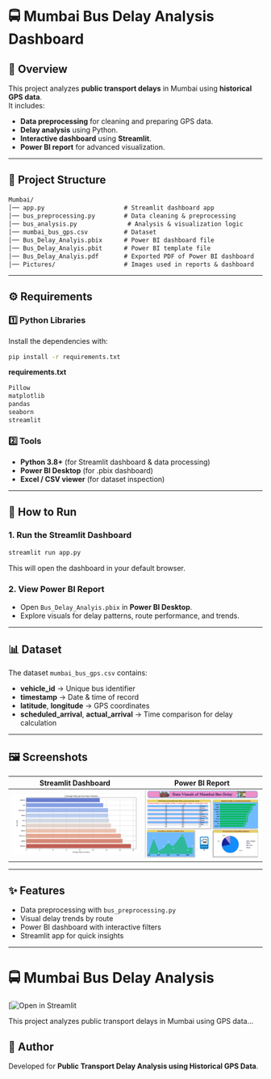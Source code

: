 # 🚍 Mumbai Bus Delay Analysis Dashboard

## 📌 Overview
This project analyzes **public transport delays** in Mumbai using **historical GPS data**.  
It includes:
- **Data preprocessing** for cleaning and preparing GPS data.
- **Delay analysis** using Python.
- **Interactive dashboard** using **Streamlit**.
- **Power BI report** for advanced visualization.

---

## 📂 Project Structure
```
Mumbai/
│── app.py                      # Streamlit dashboard app
│── bus_preprocessing.py        # Data cleaning & preprocessing
│── bus_analysis.py              # Analysis & visualization logic
│── mumbai_bus_gps.csv          # Dataset
│── Bus_Delay_Analyis.pbix      # Power BI dashboard file
│── Bus_Delay_Analyis.pbit      # Power BI template file
│── Bus_Delay_Analyis.pdf       # Exported PDF of Power BI dashboard
│── Pictures/                   # Images used in reports & dashboard
```

---

## ⚙️ Requirements

### 1️⃣ Python Libraries
Install the dependencies with:
```bash
pip install -r requirements.txt
```

**requirements.txt**
```
Pillow
matplotlib
pandas
seaborn
streamlit
```

### 2️⃣ Tools
- **Python 3.8+** (for Streamlit dashboard & data processing)
- **Power BI Desktop** (for .pbix dashboard)
- **Excel / CSV viewer** (for dataset inspection)

---

## 🚀 How to Run

### **1. Run the Streamlit Dashboard**
```bash
streamlit run app.py
```
This will open the dashboard in your default browser.

### **2. View Power BI Report**
- Open `Bus_Delay_Analyis.pbix` in **Power BI Desktop**.
- Explore visuals for delay patterns, route performance, and trends.

---

## 📊 Dataset
The dataset `mumbai_bus_gps.csv` contains:
- **vehicle_id** → Unique bus identifier  
- **timestamp** → Date & time of record  
- **latitude**, **longitude** → GPS coordinates  
- **scheduled_arrival**, **actual_arrival** → Time comparison for delay calculation  

---

## 🖼️ Screenshots
| Streamlit Dashboard | Power BI Report |
|--------------------|-----------------|
| ![Dashboard](Pictures/Figure_1.png) | ![Power BI](Pictures/PowerBi_Dashboard.png) |

---

## ✨ Features
- Data preprocessing with `bus_preprocessing.py`
- Visual delay trends by route
- Power BI dashboard with interactive filters
- Streamlit app for quick insights

---

# 🚍 Mumbai Bus Delay Analysis

[![Open in Streamlit](https://sujaltankaria1--mumbai-bus-delay-analysis-using-hist-app-hpbtrn.streamlit.app/)

This project analyzes public transport delays in Mumbai using GPS data...


## 📌 Author
Developed for **Public Transport Delay Analysis using Historical GPS Data**.
